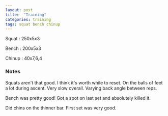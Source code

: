 ```yaml
---
layout: post
title:  "Training"
categories: training
tags: squat bench chinup
---
```


Squat       :   250x5x3

Bench       :   200x5x3

Chinup      :   40x7,6,4

### Notes

Squats aren't that good. I think it's worth while to reset. On the balls of
feet a lot during ascent. Very slow overall. Varying back angle between reps.

Bench was pretty good! Got a spot on last set and absolutely killed it.

Did chins on the thinner bar. First set was very good.
